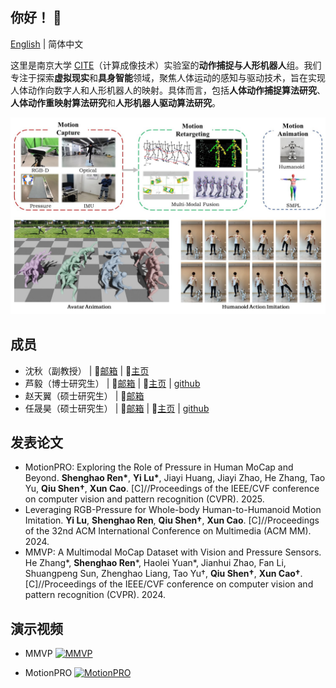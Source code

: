 ## 你好！ :wave:

[English](https://github.com/NJU-CITE-MoCapHumanoid/.github/blob/main/profile/README.md) | 简体中文

这里是南京大学 [CITE](https://cite.nju.edu.cn)（计算成像技术）实验室的**动作捕捉与人形机器人**组。我们专注于探索**虚拟现实**和**具身智能**领域，聚焦人体运动的感知与驱动技术，旨在实现人体动作向数字人和人形机器人的映射。具体而言，包括**人体动作捕捉算法研究**、**人体动作重映射算法研究**和**人形机器人驱动算法研究**。

![MoCapHumanoid.jpg](https://github.com/NJU-CITE-MoCapHumanoid/.github/raw/main/profile/MoCapHumanoid.jpg)

## 成员

* 沈秋（副教授） | :email:[邮箱](mailto:shenqiu@nju.edu.cn) | :link:[主页](https://shenqiu.njucite.cn/)
* 芦毅（博士研究生） | :email:[邮箱](mailto:yi.lu@smail.nju.edu.cn) | :link:[主页](https://yeelou.github.io/) | [github](https://github.com/YeeLou)
* 赵天翼（硕士研究生） | :email:[邮箱](mailto:502022230100@smail.nju.edu.cn)
* 任晟昊（硕士研究生） | :email:[邮箱](mailto:shenghaoren@smail.nju.edu.cn) | :link:[主页](https://www.wjrzm.com) | [github](https://github.com/wjrzm)

## 发表论文

* MotionPRO: Exploring the Role of Pressure in Human MoCap and Beyond. **Shenghao Ren\***, **Yi Lu\***, Jiayi Huang, Jiayi Zhao, He Zhang, Tao Yu, **Qiu Shen†**, **Xun Cao**. [C]//Proceedings of the IEEE/CVF conference on computer vision and pattern recognition (CVPR). 2025.
* Leveraging RGB-Pressure for Whole-body Human-to-Humanoid Motion Imitation. **Yi Lu**, **Shenghao Ren**, **Qiu Shen†**, **Xun Cao**. [C]//Proceedings of the 32nd ACM International Conference on Multimedia (ACM MM). 2024.
* MMVP: A Multimodal MoCap Dataset with Vision and Pressure Sensors. He Zhang\*, **Shenghao Ren**\*, Haolei Yuan\*, Jianhui Zhao, Fan Li, Shuangpeng Sun, Zhenghao Liang, Tao Yu†, **Qiu Shen†**, **Xun Cao†**. [C]//Proceedings of the IEEE/CVF conference on computer vision and pattern recognition (CVPR). 2024.

## 演示视频

* MMVP 
  [![MMVP](https://res.cloudinary.com/marcomontalbano/image/upload/v1717050481/video_to_markdown/images/youtube--sksAVPmlDd8-c05b58ac6eb4c4700831b2b3070cd403.jpg)](https://www.youtube.com/watch?v=sksAVPmlDd8 "MMVP")

* MotionPRO
  [![MotionPRO](https://i.ytimg.com/vi/UkUj3kiR5ss/maxresdefault.jpg)](https://youtu.be/UkUj3kiR5ss "MotionPRO")